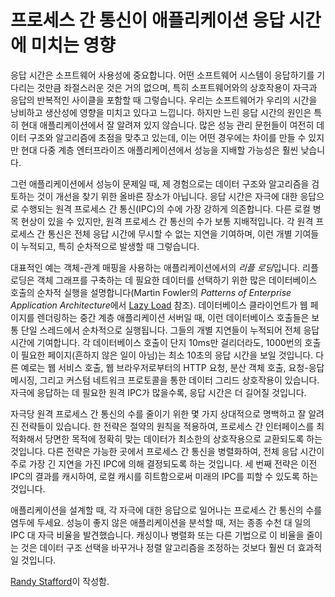 # 프로세스 간 통신이 애플리케이션 응답 시간에 미치는 영향

응답 시간은 소프트웨어 사용성에 중요합니다. 어떤 소프트웨어 시스템이 응답하기를 기다리는 것만큼 좌절스러운 것은 거의 없으며, 특히 소프트웨어와의 상호작용이 자극과 응답의 반복적인 사이클을 포함할 때 그렇습니다. 우리는 소프트웨어가 우리의 시간을 낭비하고 생산성에 영향을 미치고 있다고 느낍니다. 하지만 느린 응답 시간의 원인은 특히 현대 애플리케이션에서 잘 알려져 있지 않습니다. 많은 성능 관리 문헌들이 여전히 데이터 구조와 알고리즘에 초점을 맞추고 있는데, 이는 어떤 경우에는 차이를 만들 수 있지만 현대 다중 계층 엔터프라이즈 애플리케이션에서 성능을 지배할 가능성은 훨씬 낮습니다.

그런 애플리케이션에서 성능이 문제일 때, 제 경험으로는 데이터 구조와 알고리즘을 검토하는 것이 개선을 찾기 위한 올바른 장소가 아닙니다. 응답 시간은 자극에 대한 응답으로 수행되는 원격 프로세스 간 통신(IPC)의 수에 가장 강하게 의존합니다. 다른 로컬 병목 현상이 있을 수 있지만, 원격 프로세스 간 통신의 수가 보통 지배적입니다. 각 원격 프로세스 간 통신은 전체 응답 시간에 무시할 수 없는 지연을 기여하며, 이런 개별 기여들이 누적되고, 특히 순차적으로 발생할 때 그렇습니다.

대표적인 예는 객체-관계 매핑을 사용하는 애플리케이션에서의 *리플 로딩*입니다. 리플 로딩은 객체 그래프를 구축하는 데 필요한 데이터를 선택하기 위한 많은 데이터베이스 호출의 순차적 실행을 설명합니다(Martin Fowler의 *Patterns of Enterprise Application Architecture*에서 [Lazy Load](http://martinfowler.com/eaaCatalog/lazyLoad.html) 참조). 데이터베이스 클라이언트가 웹 페이지를 렌더링하는 중간 계층 애플리케이션 서버일 때, 이런 데이터베이스 호출들은 보통 단일 스레드에서 순차적으로 실행됩니다. 그들의 개별 지연들이 누적되어 전체 응답 시간에 기여합니다. 각 데이터베이스 호출이 단지 10ms만 걸리더라도, 1000번의 호출이 필요한 페이지(흔하지 않은 일이 아님)는 최소 10초의 응답 시간을 보일 것입니다. 다른 예로는 웹 서비스 호출, 웹 브라우저로부터의 HTTP 요청, 분산 객체 호출, 요청-응답 메시징, 그리고 커스텀 네트워크 프로토콜을 통한 데이터 그리드 상호작용이 있습니다. 자극에 응답하는 데 필요한 원격 IPC가 많을수록, 응답 시간은 더 길어질 것입니다.

자극당 원격 프로세스 간 통신의 수를 줄이기 위한 몇 가지 상대적으로 명백하고 잘 알려진 전략들이 있습니다. 한 전략은 절약의 원칙을 적용하여, 프로세스 간 인터페이스를 최적화해서 당면한 목적에 정확히 맞는 데이터가 최소한의 상호작용으로 교환되도록 하는 것입니다. 다른 전략은 가능한 곳에서 프로세스 간 통신을 병렬화하여, 전체 응답 시간이 주로 가장 긴 지연을 가진 IPC에 의해 결정되도록 하는 것입니다. 세 번째 전략은 이전 IPC의 결과를 캐시하여, 로컬 캐시를 히트함으로써 미래의 IPC를 피할 수 있도록 하는 것입니다.

애플리케이션을 설계할 때, 각 자극에 대한 응답으로 일어나는 프로세스 간 통신의 수를 염두에 두세요. 성능이 좋지 않은 애플리케이션을 분석할 때, 저는 종종 수천 대 일의 IPC 대 자극 비율을 발견했습니다. 캐싱이나 병렬화 또는 다른 기법으로 이 비율을 줄이는 것은 데이터 구조 선택을 바꾸거나 정렬 알고리즘을 조정하는 것보다 훨씬 더 효과적일 것입니다.

[Randy Stafford](http://programmer.97things.oreilly.com/wiki/index.php/Randy_Stafford)이 작성함.